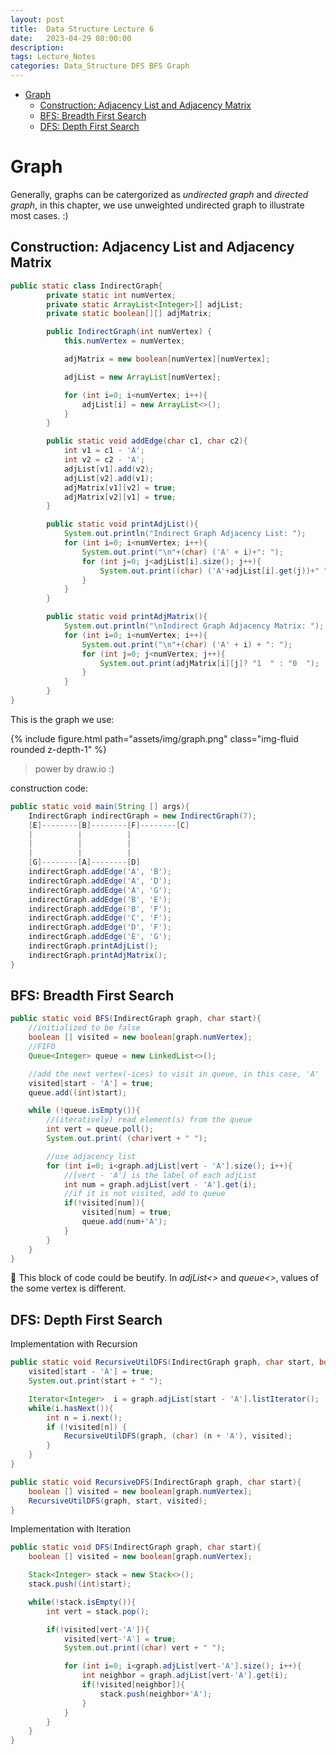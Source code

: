 ```yaml
---
layout: post
title:  Data Structure Lecture 6
date:   2023-04-29 08:00:00
description: 
tags: Lecture_Notes 
categories: Data_Structure DFS BFS Graph
---
```


- [Graph](#graph)
  - [Construction: Adjacency List and Adjacency Matrix](#construction-adjacency-list-and-adjacency-matrix)
  - [BFS: Breadth First Search](#bfs-breadth-first-search)
  - [DFS: Depth First Search](#dfs-depth-first-search)

# Graph

Generally, graphs can be catergorized as *undirected graph* and *directed graph*, in this chapter, we use unweighted undirected graph to illustrate most cases. :)

## Construction: Adjacency List and Adjacency Matrix

```java
public static class IndirectGraph{
        private static int numVertex;
        private static ArrayList<Integer>[] adjList;
        private static boolean[][] adjMatrix;

        public IndirectGraph(int numVertex) {
            this.numVertex = numVertex;

            adjMatrix = new boolean[numVertex][numVertex];

            adjList = new ArrayList[numVertex];

            for (int i=0; i<numVertex; i++){
                adjList[i] = new ArrayList<>();
            }
        }

        public static void addEdge(char c1, char c2){
            int v1 = c1 - 'A';
            int v2 = c2 - 'A';
            adjList[v1].add(v2);
            adjList[v2].add(v1);
            adjMatrix[v1][v2] = true;
            adjMatrix[v2][v1] = true;
        }

        public static void printAdjList(){
            System.out.println("Indirect Graph Adjacency List: ");
            for (int i=0; i<numVertex; i++){
                System.out.print("\n"+(char) ('A' + i)+": ");
                for (int j=0; j<adjList[i].size(); j++){
                    System.out.print((char) ('A'+adjList[i].get(j))+" ");
                }
            }
        }

        public static void printAdjMatrix(){
            System.out.println("\nIndirect Graph Adjacency Matrix: ");
            for (int i=0; i<numVertex; i++){
                System.out.print("\n"+(char) ('A' + i) + ": ");
                for (int j=0; j<numVertex; j++){
                    System.out.print(adjMatrix[i][j]? "1  " : "0  ");
                }
            }
        }
}
```

This is the graph we use:

{% include figure.html path="assets/img/graph.png" class="img-fluid rounded z-depth-1" %}

> power by draw.io :)

construction code:

```java
public static void main(String [] args){
    IndirectGraph indirectGraph = new IndirectGraph(7);
    [E]--------[B]--------[F]--------[C]
    |          |          |
    |          |          |
    |          |          |
    [G]--------[A]--------[D]
    indirectGraph.addEdge('A', 'B');
    indirectGraph.addEdge('A', 'D');
    indirectGraph.addEdge('A', 'G');
    indirectGraph.addEdge('B', 'E');
    indirectGraph.addEdge('B', 'F');
    indirectGraph.addEdge('C', 'F');
    indirectGraph.addEdge('D', 'F');
    indirectGraph.addEdge('E', 'G');
    indirectGraph.printAdjList();
    indirectGraph.printAdjMatrix();
}
```

## BFS: Breadth First Search

```java
public static void BFS(IndirectGraph graph, char start){
    //initialized to be false
    boolean [] visited = new boolean[graph.numVertex];
    //FIFO
    Queue<Integer> queue = new LinkedList<>();

    //add the next vertex(-ices) to visit in queue, in this case, 'A'
    visited[start - 'A'] = true;
    queue.add((int)start);

    while (!queue.isEmpty()){
        //(iteratively) read element(s) from the queue
        int vert = queue.poll();
        System.out.print( (char)vert + " ");

        //use adjacency list
        for (int i=0; i<graph.adjList[vert - 'A'].size(); i++){
            //[vert - 'A'] is the label of each adjList
            int num = graph.adjList[vert - 'A'].get(i);
            //if it is not visited, add to queue
            if(!visited[num]){
                visited[num] = true;
                queue.add(num+'A');
            }
        }
    }
}
```

🤔  This block of code could be beutify. In *adjList<>* and *queue<>*, values of the some vertex is different.

## DFS: Depth First Search

Implementation with Recursion

```java
public static void RecursiveUtilDFS(IndirectGraph graph, char start, boolean[] visited){
    visited[start - 'A'] = true;
    System.out.print(start + " ");

    Iterator<Integer>  i = graph.adjList[start - 'A'].listIterator();
    while(i.hasNext()){
        int n = i.next();
        if (!visited[n]) {
            RecursiveUtilDFS(graph, (char) (n + 'A'), visited);
        }
    }
}

public static void RecursiveDFS(IndirectGraph graph, char start){
    boolean [] visited = new boolean[graph.numVertex];
    RecursiveUtilDFS(graph, start, visited);
}
```

Implementation with Iteration

```java
public static void DFS(IndirectGraph graph, char start){
    boolean [] visited = new boolean[graph.numVertex];

    Stack<Integer> stack = new Stack<>();
    stack.push((int)start);

    while(!stack.isEmpty()){
        int vert = stack.pop();

        if(!visited[vert-'A']){
            visited[vert-'A'] = true;
            System.out.print((char) vert + " ");

            for (int i=0; i<graph.adjList[vert-'A'].size(); i++){
                int neighbor = graph.adjList[vert-'A'].get(i);
                if(!visited[neighbor]){
                    stack.push(neighbor+'A');
                }
            }
        }
    }
}
```